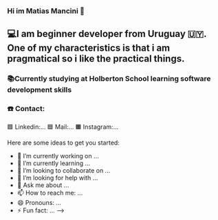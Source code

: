 ### Hi im Matias Mancini 👋

## 💻I am beginner developer from Uruguay :uruguay:. One of my characteristics is that i am pragmatical so i like the practical things.

### 📚Currently studying at Holberton School learning software development skills

### ☎️ Contact: 
:green_square: Linkedin:...
:blue_square: Mail:...
:orange_square: Instagram:...

Here are some ideas to get you started:

- 🔭 I’m currently working on ...
- 🌱 I’m currently learning ...
- 👯 I’m looking to collaborate on ...
- 🤔 I’m looking for help with ...
- 💬 Ask me about ...
- 📫 How to reach me: ...
- 😄 Pronouns: ...
- ⚡ Fun fact: ...
-->
